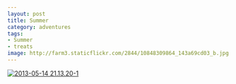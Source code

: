 ```yaml
---
layout: post
title: Summer
category: adventures
tags:
- Summer
- treats
image: http://farm3.staticflickr.com/2844/10848309864_143a69cd03_b.jpg
---
```


<a href="http://www.flickr.com/photos/katydecorah/10848309864/" title="2013-05-14 21.13.20-1 by katydecorah, on Flickr"><img src="http://farm3.staticflickr.com/2844/10848309864_143a69cd03_b.jpg" class="pop-out" alt="2013-05-14 21.13.20-1"></a>